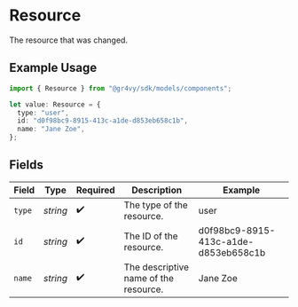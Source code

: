 # Resource

The resource that was changed.

## Example Usage

```typescript
import { Resource } from "@gr4vy/sdk/models/components";

let value: Resource = {
  type: "user",
  id: "d0f98bc9-8915-413c-a1de-d853eb658c1b",
  name: "Jane Zoe",
};
```

## Fields

| Field                                 | Type                                  | Required                              | Description                           | Example                               |
| ------------------------------------- | ------------------------------------- | ------------------------------------- | ------------------------------------- | ------------------------------------- |
| `type`                                | *string*                              | :heavy_check_mark:                    |  The type of the resource.            | user                                  |
| `id`                                  | *string*                              | :heavy_check_mark:                    | The ID of the resource.               | d0f98bc9-8915-413c-a1de-d853eb658c1b  |
| `name`                                | *string*                              | :heavy_check_mark:                    | The descriptive name of the resource. | Jane Zoe                              |